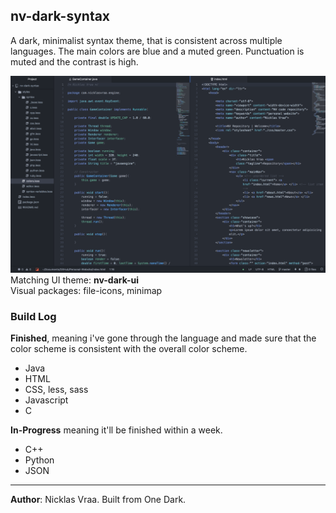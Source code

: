 ## nv-dark-syntax
A dark, minimalist syntax theme, that is consistent across multiple languages. The main colors are blue and a muted green. Punctuation is muted and the contrast is high.

![nv-dark-syntax](https://github.com/NicklasVraa/nv-dark-syntax/blob/master/example.png?raw=true)
Matching UI theme: **nv-dark-ui**  
Visual packages: file-icons, minimap

### Build Log
**Finished**, meaning i've gone through the language and made sure that the color scheme is consistent with the overall color scheme.

- Java
- HTML
- CSS, less, sass
- Javascript
- C

**In-Progress** meaning it'll be finished within a week.
- C++
- Python
- JSON

---
**Author**: Nicklas Vraa. Built from One Dark.
